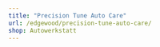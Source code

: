 ```yaml
---
title: "Precision Tune Auto Care"
url: /edgewood/precision-tune-auto-care/
shop: Autowerkstatt
---
```


